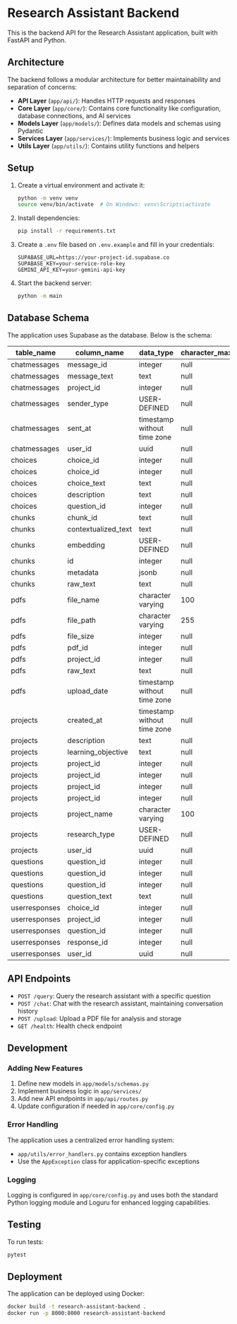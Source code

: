 # Research Assistant Backend

This is the backend API for the Research Assistant application, built with FastAPI and Python.

## Architecture

The backend follows a modular architecture for better maintainability and separation of concerns:

- **API Layer** (`app/api/`): Handles HTTP requests and responses
- **Core Layer** (`app/core/`): Contains core functionality like configuration, database connections, and AI services
- **Models Layer** (`app/models/`): Defines data models and schemas using Pydantic
- **Services Layer** (`app/services/`): Implements business logic and services
- **Utils Layer** (`app/utils/`): Contains utility functions and helpers

## Setup

1. Create a virtual environment and activate it:
   ```bash
   python -m venv venv
   source venv/bin/activate  # On Windows: venv\Scripts\activate
   ```

2. Install dependencies:
   ```bash
   pip install -r requirements.txt
   ```

3. Create a `.env` file based on `.env.example` and fill in your credentials:
   ```
   SUPABASE_URL=https://your-project-id.supabase.co
   SUPABASE_KEY=your-service-role-key
   GEMINI_API_KEY=your-gemini-api-key
   ```

4. Start the backend server:
   ```bash
   python -m main
   ```

## Database Schema

The application uses Supabase as the database. Below is the schema:

| table_name    | column_name         | data_type                   | character_maximum_length | is_nullable | column_default                     | constraint_type | referenced_table | referenced_column |
| ------------- | ------------------- | --------------------------- | ------------------------ | ----------- | ---------------------------------- | --------------- | ---------------- | ----------------- |
| chatmessages  | message_id          | integer                     | null                     | NO          | null                               | PRIMARY KEY     | chatmessages     | message_id        |
| chatmessages  | message_text        | text                        | null                     | NO          | null                               |                 | null             | null              |
| chatmessages  | project_id          | integer                     | null                     | NO          | null                               |                 | null             | null              |
| chatmessages  | sender_type         | USER-DEFINED                | null                     | NO          | null                               |                 | null             | null              |
| chatmessages  | sent_at             | timestamp without time zone | null                     | YES         | CURRENT_TIMESTAMP                  |                 | null             | null              |
| chatmessages  | user_id             | uuid                        | null                     | NO          | null                               |                 | null             | null              |
| choices       | choice_id           | integer                     | null                     | NO          | null                               | FOREIGN KEY     | choices          | choice_id         |
| choices       | choice_id           | integer                     | null                     | NO          | null                               | PRIMARY KEY     | choices          | choice_id         |
| choices       | choice_text         | text                        | null                     | NO          | null                               |                 | null             | null              |
| choices       | description         | text                        | null                     | YES         | null                               |                 | null             | null              |
| choices       | question_id         | integer                     | null                     | NO          | null                               |                 | null             | null              |
| chunks        | chunk_id            | text                        | null                     | NO          | null                               |                 | null             | null              |
| chunks        | contextualized_text | text                        | null                     | YES         | null                               |                 | null             | null              |
| chunks        | embedding           | USER-DEFINED                | null                     | YES         | null                               |                 | null             | null              |
| chunks        | id                  | integer                     | null                     | NO          | nextval('chunks_id_seq'::regclass) | PRIMARY KEY     | chunks           | id                |
| chunks        | metadata            | jsonb                       | null                     | YES         | null                               |                 | null             | null              |
| chunks        | raw_text            | text                        | null                     | YES         | null                               |                 | null             | null              |
| pdfs          | file_name           | character varying           | 100                      | NO          | null                               |                 | null             | null              |
| pdfs          | file_path           | character varying           | 255                      | NO          | null                               |                 | null             | null              |
| pdfs          | file_size           | integer                     | null                     | YES         | null                               |                 | null             | null              |
| pdfs          | pdf_id              | integer                     | null                     | NO          | null                               | PRIMARY KEY     | pdfs             | pdf_id            |
| pdfs          | project_id          | integer                     | null                     | NO          | null                               |                 | null             | null              |
| pdfs          | raw_text            | text                        | null                     | YES         | null                               |                 | null             | null              |
| pdfs          | upload_date         | timestamp without time zone | null                     | YES         | CURRENT_TIMESTAMP                  |                 | null             | null              |
| projects      | created_at          | timestamp without time zone | null                     | YES         | CURRENT_TIMESTAMP                  |                 | null             | null              |
| projects      | description         | text                        | null                     | YES         | null                               |                 | null             | null              |
| projects      | learning_objective  | text                        | null                     | YES         | null                               |                 | null             | null              |
| projects      | project_id          | integer                     | null                     | NO          | null                               | FOREIGN KEY     | projects         | project_id        |
| projects      | project_id          | integer                     | null                     | NO          | null                               | PRIMARY KEY     | projects         | project_id        |
| projects      | project_id          | integer                     | null                     | NO          | null                               | FOREIGN KEY     | projects         | project_id        |
| projects      | project_id          | integer                     | null                     | NO          | null                               | FOREIGN KEY     | projects         | project_id        |
| projects      | project_name        | character varying           | 100                      | NO          | null                               |                 | null             | null              |
| projects      | research_type       | USER-DEFINED                | null                     | YES         | null                               |                 | null             | null              |
| projects      | user_id             | uuid                        | null                     | NO          | null                               |                 | null             | null              |
| questions     | question_id         | integer                     | null                     | NO          | null                               | PRIMARY KEY     | questions        | question_id       |
| questions     | question_id         | integer                     | null                     | NO          | null                               | FOREIGN KEY     | questions        | question_id       |
| questions     | question_id         | integer                     | null                     | NO          | null                               | FOREIGN KEY     | questions        | question_id       |
| questions     | question_text       | text                        | null                     | NO          | null                               |                 | null             | null              |
| userresponses | choice_id           | integer                     | null                     | NO          | null                               |                 | null             | null              |
| userresponses | project_id          | integer                     | null                     | NO          | null                               |                 | userresponses    | project_id        |
| userresponses | question_id         | integer                     | null                     | NO          | null                               |                 | userresponses    | question_id       |
| userresponses | response_id         | integer                     | null                     | NO          | null                               | PRIMARY KEY     | userresponses    | response_id       |
| userresponses | user_id             | uuid                        | null                     | NO          | null                               |                 | null             | null              |

## API Endpoints

- `POST /query`: Query the research assistant with a specific question
- `POST /chat`: Chat with the research assistant, maintaining conversation history
- `POST /upload`: Upload a PDF file for analysis and storage
- `GET /health`: Health check endpoint

## Development

### Adding New Features

1. Define new models in `app/models/schemas.py`
2. Implement business logic in `app/services/`
3. Add new API endpoints in `app/api/routes.py`
4. Update configuration if needed in `app/core/config.py`

### Error Handling

The application uses a centralized error handling system:

- `app/utils/error_handlers.py` contains exception handlers
- Use the `AppException` class for application-specific exceptions

### Logging

Logging is configured in `app/core/config.py` and uses both the standard Python logging module and Loguru for enhanced logging capabilities.

## Testing

To run tests:

```bash
pytest
```

## Deployment

The application can be deployed using Docker:

```bash
docker build -t research-assistant-backend .
docker run -p 8000:8000 research-assistant-backend
``` 